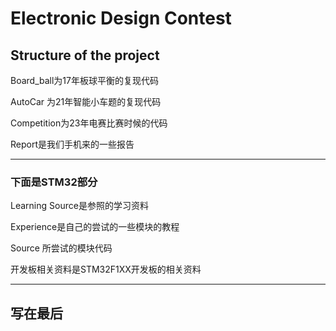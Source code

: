 # Electronic Design Contest

## Structure of the project

Board_ball为17年板球平衡的复现代码

AutoCar 为21年智能小车题的复现代码

Competition为23年电赛比赛时候的代码

Report是我们手机来的一些报告

___

### 下面是STM32部分

Learning Source是参照的学习资料

Experience是自己的尝试的一些模块的教程

Source 所尝试的模块代码

开发板相关资料是STM32F1XX开发板的相关资料

____

## 写在最后


